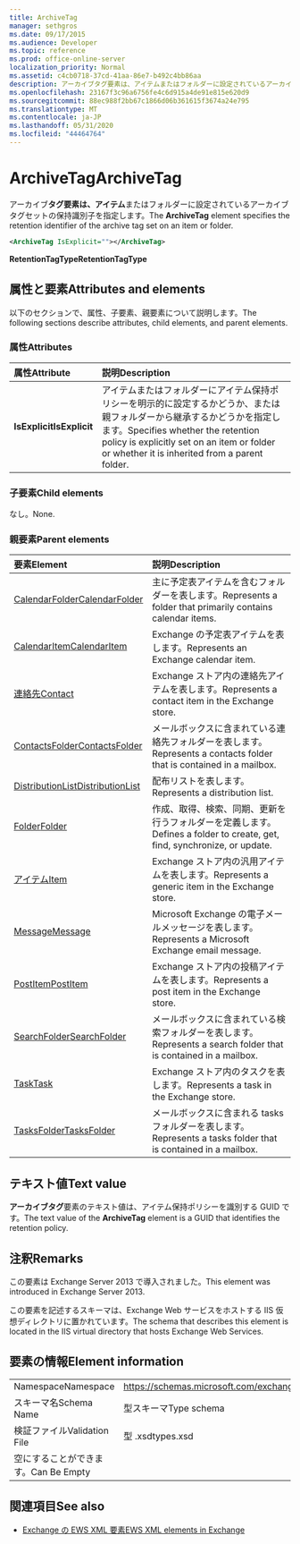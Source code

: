 ```yaml
---
title: ArchiveTag
manager: sethgros
ms.date: 09/17/2015
ms.audience: Developer
ms.topic: reference
ms.prod: office-online-server
localization_priority: Normal
ms.assetid: c4cb0718-37cd-41aa-86e7-b492c4bb86aa
description: アーカイブタグ要素は、アイテムまたはフォルダーに設定されているアーカイブタグセットの保持識別子を指定します。
ms.openlocfilehash: 23167f3c96a6756fe4c6d915a4de91e815e620d9
ms.sourcegitcommit: 88ec988f2bb67c1866d06b361615f3674a24e795
ms.translationtype: MT
ms.contentlocale: ja-JP
ms.lasthandoff: 05/31/2020
ms.locfileid: "44464764"
---
```

# <a name="archivetag"></a><span data-ttu-id="7c63a-103">ArchiveTag</span><span class="sxs-lookup"><span data-stu-id="7c63a-103">ArchiveTag</span></span>

<span data-ttu-id="7c63a-104">アーカイブ**タグ要素は、アイテム**またはフォルダーに設定されているアーカイブタグセットの保持識別子を指定します。</span><span class="sxs-lookup"><span data-stu-id="7c63a-104">The **ArchiveTag** element specifies the retention identifier of the archive tag set on an item or folder.</span></span> 
  
```XML
<ArchiveTag IsExplicit=""></ArchiveTag>
```

 <span data-ttu-id="7c63a-105">**RetentionTagType**</span><span class="sxs-lookup"><span data-stu-id="7c63a-105">**RetentionTagType**</span></span>
## <a name="attributes-and-elements"></a><span data-ttu-id="7c63a-106">属性と要素</span><span class="sxs-lookup"><span data-stu-id="7c63a-106">Attributes and elements</span></span>

<span data-ttu-id="7c63a-107">以下のセクションで、属性、子要素、親要素について説明します。</span><span class="sxs-lookup"><span data-stu-id="7c63a-107">The following sections describe attributes, child elements, and parent elements.</span></span>
  
### <a name="attributes"></a><span data-ttu-id="7c63a-108">属性</span><span class="sxs-lookup"><span data-stu-id="7c63a-108">Attributes</span></span>

|<span data-ttu-id="7c63a-109">**属性**</span><span class="sxs-lookup"><span data-stu-id="7c63a-109">**Attribute**</span></span>|<span data-ttu-id="7c63a-110">**説明**</span><span class="sxs-lookup"><span data-stu-id="7c63a-110">**Description**</span></span>|
|:-----|:-----|
|<span data-ttu-id="7c63a-111">**IsExplicit**</span><span class="sxs-lookup"><span data-stu-id="7c63a-111">**IsExplicit**</span></span> <br/> |<span data-ttu-id="7c63a-112">アイテムまたはフォルダーにアイテム保持ポリシーを明示的に設定するかどうか、または親フォルダーから継承するかどうかを指定します。</span><span class="sxs-lookup"><span data-stu-id="7c63a-112">Specifies whether the retention policy is explicitly set on an item or folder or whether it is inherited from a parent folder.</span></span>  <br/> |
   
### <a name="child-elements"></a><span data-ttu-id="7c63a-113">子要素</span><span class="sxs-lookup"><span data-stu-id="7c63a-113">Child elements</span></span>

<span data-ttu-id="7c63a-114">なし。</span><span class="sxs-lookup"><span data-stu-id="7c63a-114">None.</span></span>
  
### <a name="parent-elements"></a><span data-ttu-id="7c63a-115">親要素</span><span class="sxs-lookup"><span data-stu-id="7c63a-115">Parent elements</span></span>

|<span data-ttu-id="7c63a-116">**要素**</span><span class="sxs-lookup"><span data-stu-id="7c63a-116">**Element**</span></span>|<span data-ttu-id="7c63a-117">**説明**</span><span class="sxs-lookup"><span data-stu-id="7c63a-117">**Description**</span></span>|
|:-----|:-----|
|[<span data-ttu-id="7c63a-118">CalendarFolder</span><span class="sxs-lookup"><span data-stu-id="7c63a-118">CalendarFolder</span></span>](calendarfolder.md) <br/> |<span data-ttu-id="7c63a-119">主に予定表アイテムを含むフォルダーを表します。</span><span class="sxs-lookup"><span data-stu-id="7c63a-119">Represents a folder that primarily contains calendar items.</span></span>  <br/> |
|[<span data-ttu-id="7c63a-120">CalendarItem</span><span class="sxs-lookup"><span data-stu-id="7c63a-120">CalendarItem</span></span>](calendaritem.md) <br/> |<span data-ttu-id="7c63a-121">Exchange の予定表アイテムを表します。</span><span class="sxs-lookup"><span data-stu-id="7c63a-121">Represents an Exchange calendar item.</span></span>  <br/> |
|[<span data-ttu-id="7c63a-122">連絡先</span><span class="sxs-lookup"><span data-stu-id="7c63a-122">Contact</span></span>](contact.md) <br/> |<span data-ttu-id="7c63a-123">Exchange ストア内の連絡先アイテムを表します。</span><span class="sxs-lookup"><span data-stu-id="7c63a-123">Represents a contact item in the Exchange store.</span></span>  <br/> |
|[<span data-ttu-id="7c63a-124">ContactsFolder</span><span class="sxs-lookup"><span data-stu-id="7c63a-124">ContactsFolder</span></span>](contactsfolder.md) <br/> |<span data-ttu-id="7c63a-125">メールボックスに含まれている連絡先フォルダーを表します。</span><span class="sxs-lookup"><span data-stu-id="7c63a-125">Represents a contacts folder that is contained in a mailbox.</span></span>  <br/> |
|[<span data-ttu-id="7c63a-126">DistributionList</span><span class="sxs-lookup"><span data-stu-id="7c63a-126">DistributionList</span></span>](distributionlist.md) <br/> |<span data-ttu-id="7c63a-127">配布リストを表します。</span><span class="sxs-lookup"><span data-stu-id="7c63a-127">Represents a distribution list.</span></span>  <br/> |
|[<span data-ttu-id="7c63a-128">Folder</span><span class="sxs-lookup"><span data-stu-id="7c63a-128">Folder</span></span>](folder.md) <br/> |<span data-ttu-id="7c63a-129">作成、取得、検索、同期、更新を行うフォルダーを定義します。</span><span class="sxs-lookup"><span data-stu-id="7c63a-129">Defines a folder to create, get, find, synchronize, or update.</span></span>  <br/> |
|[<span data-ttu-id="7c63a-130">アイテム</span><span class="sxs-lookup"><span data-stu-id="7c63a-130">Item</span></span>](item.md) <br/> |<span data-ttu-id="7c63a-131">Exchange ストア内の汎用アイテムを表します。</span><span class="sxs-lookup"><span data-stu-id="7c63a-131">Represents a generic item in the Exchange store.</span></span>  <br/> |
|[<span data-ttu-id="7c63a-132">Message</span><span class="sxs-lookup"><span data-stu-id="7c63a-132">Message</span></span>](message-ex15websvcsotherref.md) <br/> |<span data-ttu-id="7c63a-133">Microsoft Exchange の電子メールメッセージを表します。</span><span class="sxs-lookup"><span data-stu-id="7c63a-133">Represents a Microsoft Exchange email message.</span></span>  <br/> |
|[<span data-ttu-id="7c63a-134">PostItem</span><span class="sxs-lookup"><span data-stu-id="7c63a-134">PostItem</span></span>](postitem.md) <br/> |<span data-ttu-id="7c63a-135">Exchange ストア内の投稿アイテムを表します。</span><span class="sxs-lookup"><span data-stu-id="7c63a-135">Represents a post item in the Exchange store.</span></span>  <br/> |
|[<span data-ttu-id="7c63a-136">SearchFolder</span><span class="sxs-lookup"><span data-stu-id="7c63a-136">SearchFolder</span></span>](searchfolder.md) <br/> |<span data-ttu-id="7c63a-137">メールボックスに含まれている検索フォルダーを表します。</span><span class="sxs-lookup"><span data-stu-id="7c63a-137">Represents a search folder that is contained in a mailbox.</span></span>  <br/> |
|[<span data-ttu-id="7c63a-138">Task</span><span class="sxs-lookup"><span data-stu-id="7c63a-138">Task</span></span>](task.md) <br/> |<span data-ttu-id="7c63a-139">Exchange ストア内のタスクを表します。</span><span class="sxs-lookup"><span data-stu-id="7c63a-139">Represents a task in the Exchange store.</span></span>  <br/> |
|[<span data-ttu-id="7c63a-140">TasksFolder</span><span class="sxs-lookup"><span data-stu-id="7c63a-140">TasksFolder</span></span>](tasksfolder.md) <br/> |<span data-ttu-id="7c63a-141">メールボックスに含まれる tasks フォルダーを表します。</span><span class="sxs-lookup"><span data-stu-id="7c63a-141">Represents a tasks folder that is contained in a mailbox.</span></span>  <br/> |
   
## <a name="text-value"></a><span data-ttu-id="7c63a-142">テキスト値</span><span class="sxs-lookup"><span data-stu-id="7c63a-142">Text value</span></span>

<span data-ttu-id="7c63a-143">**アーカイブタグ**要素のテキスト値は、アイテム保持ポリシーを識別する GUID です。</span><span class="sxs-lookup"><span data-stu-id="7c63a-143">The text value of the **ArchiveTag** element is a GUID that identifies the retention policy.</span></span> 
  
## <a name="remarks"></a><span data-ttu-id="7c63a-144">注釈</span><span class="sxs-lookup"><span data-stu-id="7c63a-144">Remarks</span></span>

<span data-ttu-id="7c63a-145">この要素は Exchange Server 2013 で導入されました。</span><span class="sxs-lookup"><span data-stu-id="7c63a-145">This element was introduced in Exchange Server 2013.</span></span>
  
<span data-ttu-id="7c63a-146">この要素を記述するスキーマは、Exchange Web サービスをホストする IIS 仮想ディレクトリに置かれています。</span><span class="sxs-lookup"><span data-stu-id="7c63a-146">The schema that describes this element is located in the IIS virtual directory that hosts Exchange Web Services.</span></span>
  
## <a name="element-information"></a><span data-ttu-id="7c63a-147">要素の情報</span><span class="sxs-lookup"><span data-stu-id="7c63a-147">Element information</span></span>

|||
|:-----|:-----|
|<span data-ttu-id="7c63a-148">Namespace</span><span class="sxs-lookup"><span data-stu-id="7c63a-148">Namespace</span></span>  <br/> |https://schemas.microsoft.com/exchange/services/2006/types  <br/> |
|<span data-ttu-id="7c63a-149">スキーマ名</span><span class="sxs-lookup"><span data-stu-id="7c63a-149">Schema Name</span></span>  <br/> |<span data-ttu-id="7c63a-150">型スキーマ</span><span class="sxs-lookup"><span data-stu-id="7c63a-150">Type schema</span></span>  <br/> |
|<span data-ttu-id="7c63a-151">検証ファイル</span><span class="sxs-lookup"><span data-stu-id="7c63a-151">Validation File</span></span>  <br/> |<span data-ttu-id="7c63a-152">型 .xsd</span><span class="sxs-lookup"><span data-stu-id="7c63a-152">types.xsd</span></span>  <br/> |
|<span data-ttu-id="7c63a-153">空にすることができます。</span><span class="sxs-lookup"><span data-stu-id="7c63a-153">Can Be Empty</span></span>  <br/> ||
   
## <a name="see-also"></a><span data-ttu-id="7c63a-154">関連項目</span><span class="sxs-lookup"><span data-stu-id="7c63a-154">See also</span></span>

- [<span data-ttu-id="7c63a-155">Exchange の EWS XML 要素</span><span class="sxs-lookup"><span data-stu-id="7c63a-155">EWS XML elements in Exchange</span></span>](ews-xml-elements-in-exchange.md)

